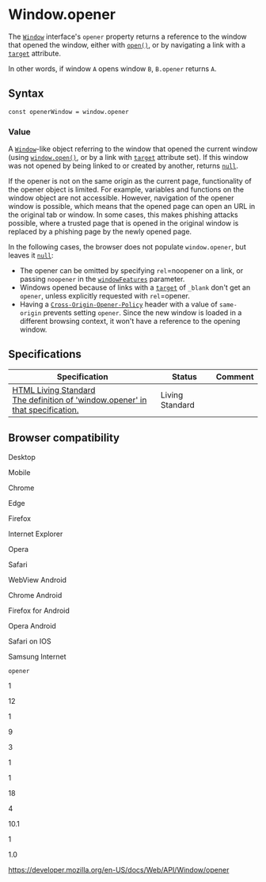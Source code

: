 Window.opener
=============

The [`Window`](../window) interface's `opener` property returns a reference to the window that opened the window, either with [`open()`](open), or by navigating a link with a [`target`](https://developer.mozilla.org/en-US/docs/Web/HTML/Element/a#attr-target) attribute.

In other words, if window `A` opens window `B`, `B.opener` returns `A`.

Syntax
------

    const openerWindow = window.opener

### Value

A [`Window`](../window)-like object referring to the window that opened the current window (using [`window.open()`](open), or by a link with [`target`](https://developer.mozilla.org/en-US/docs/Web/HTML/Element/a#attr-target) attribute set). If this window was not opened by being linked to or created by another, returns [`null`](https://developer.mozilla.org/en-US/docs/Web/JavaScript/Reference/Global_Objects/null).

If the opener is not on the same origin as the current page, functionality of the opener object is limited. For example, variables and functions on the window object are not accessible. However, navigation of the opener window is possible, which means that the opened page can open an URL in the original tab or window. In some cases, this makes phishing attacks possible, where a trusted page that is opened in the original window is replaced by a phishing page by the newly opened page.

In the following cases, the browser does not populate `window.opener`, but leaves it [`null`](https://developer.mozilla.org/en-US/docs/Web/JavaScript/Reference/Global_Objects/null):

-   The opener can be omitted by specifying `rel`=noopener on a link, or passing `noopener` in the [`windowFeatures`](open) parameter.
-   Windows opened because of links with a [`target`](https://developer.mozilla.org/en-US/docs/Web/HTML/Element/a#attr-target) of `_blank` don't get an `opener`, unless explicitly requested with `rel`=opener.
-   Having a [`Cross-Origin-Opener-Policy`](https://developer.mozilla.org/en-US/docs/Web/HTTP/Headers/Cross-Origin-Opener-Policy) header with a value of `same-origin` prevents setting `opener`. Since the new window is loaded in a different browsing context, it won't have a reference to the opening window.

Specifications
--------------

<table><thead><tr class="header"><th>Specification</th><th>Status</th><th>Comment</th></tr></thead><tbody><tr class="odd"><td><a href="https://html.spec.whatwg.org/multipage/browsers.html#dom-opener">HTML Living Standard<br />
<span class="small">The definition of 'window.opener' in that specification.</span></a></td><td><span class="spec-living">Living Standard</span></td><td></td></tr></tbody></table>

Browser compatibility
---------------------

Desktop

Mobile

Chrome

Edge

Firefox

Internet Explorer

Opera

Safari

WebView Android

Chrome Android

Firefox for Android

Opera Android

Safari on IOS

Samsung Internet

`opener`

1

12

1

9

3

1

1

18

4

10.1

1

1.0

<a href="https://developer.mozilla.org/en-US/docs/Web/API/Window/opener" class="_attribution-link">https://developer.mozilla.org/en-US/docs/Web/API/Window/opener</a>
